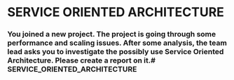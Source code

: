 # SERVICE ORIENTED ARCHITECTURE

### You joined a new project. The project is going through some performance and scaling issues. After some analysis, the team lead asks you to investigate the possibly use Service Oriented Architecture. Please create a report on it.# SERVICE_ORIENTED_ARCHITECTURE
